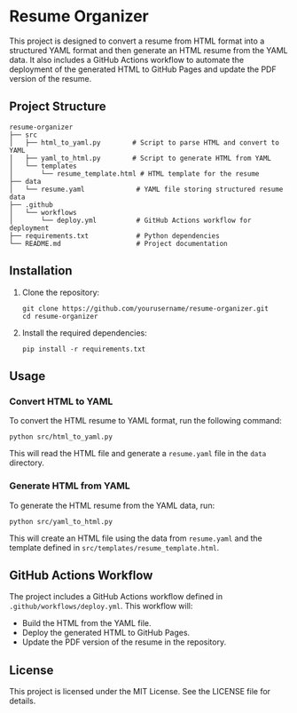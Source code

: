 # Resume Organizer

This project is designed to convert a resume from HTML format into a structured YAML format and then generate an HTML resume from the YAML data. It also includes a GitHub Actions workflow to automate the deployment of the generated HTML to GitHub Pages and update the PDF version of the resume.

## Project Structure

```
resume-organizer
├── src
│   ├── html_to_yaml.py        # Script to parse HTML and convert to YAML
│   ├── yaml_to_html.py        # Script to generate HTML from YAML
│   └── templates
│       └── resume_template.html # HTML template for the resume
├── data
│   └── resume.yaml             # YAML file storing structured resume data
├── .github
│   └── workflows
│       └── deploy.yml          # GitHub Actions workflow for deployment
├── requirements.txt            # Python dependencies
└── README.md                   # Project documentation
```

## Installation

1. Clone the repository:
   ```
   git clone https://github.com/yourusername/resume-organizer.git
   cd resume-organizer
   ```

2. Install the required dependencies:
   ```
   pip install -r requirements.txt
   ```

## Usage

### Convert HTML to YAML

To convert the HTML resume to YAML format, run the following command:

```
python src/html_to_yaml.py
```

This will read the HTML file and generate a `resume.yaml` file in the `data` directory.

### Generate HTML from YAML

To generate the HTML resume from the YAML data, run:

```
python src/yaml_to_html.py
```

This will create an HTML file using the data from `resume.yaml` and the template defined in `src/templates/resume_template.html`.

## GitHub Actions Workflow

The project includes a GitHub Actions workflow defined in `.github/workflows/deploy.yml`. This workflow will:

- Build the HTML from the YAML file.
- Deploy the generated HTML to GitHub Pages.
- Update the PDF version of the resume in the repository.

## License

This project is licensed under the MIT License. See the LICENSE file for details.